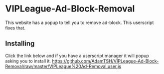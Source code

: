 # VIPLeague-Ad-Block-Removal
This website has a popup to tell you to remove ad-block. This userscript fixes that.

## Installing
Click the link below and if you have a userscript manager it will popup asking you to install it.
https://github.com/AdamTSH/VIPLeague-Ad-Block-Removal/raw/master/VIPLeague%20Ad-Removal.user.js

